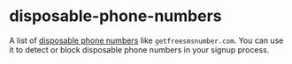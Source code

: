 # disposable-phone-numbers
A list of [disposable phone numbers](https://en.wikipedia.org/wiki/Disposable_numbers) like `getfreesmsnumber.com`. You can use it to detect or block disposable phone numbers in your signup process.
